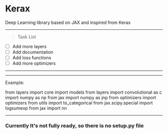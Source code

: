 # Kerax

Deep Learning library based on JAX and inspired from Keras



---
> Task List
- [ ] Add more layers
- [ ] Add documentation
- [ ] Add loss functions
- [ ] Add more optimizers 
---

---

Example:

from layers import core
import models
from layers import convolutional as c
import numpy as np
from jax import numpy as jnp
from optimizers import optimizers
from utils import to_categorical
from jax.scipy.special import logsumexp
from jax import nn

---


### Currently It's not fully ready, so there is no setup.py file
